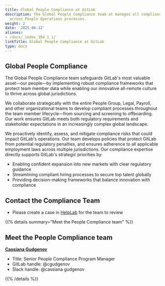 ```yaml
---
title: Global People Compliance at GitLab
description: The Global People Compliance team at manages all compliance-related initiatives
  across People Operations processes.
weight: 2
date: '2025-06-12'
aliases:
- /docs/_index_104_1_1/
linkTitle: Global People Compliance at GitLab
type: docs
---
```


## Global People Compliance

The Global People Compliance team safeguards GitLab's most valuable asset—our people—by implementing robust compliance frameworks that protect team member data while enabling our innovative all-remote culture to thrive across global jurisdictions.

We collaborate strategically with the entire People Group, Legal, Payroll, and other organizational teams to develop compliant processes throughout the team member lifecycle—from sourcing and screening to offboarding. Our work ensures GitLab meets both regulatory requirements and stakeholder expectations in an increasingly complex global landscape.

We proactively identify, assess, and mitigate compliance risks that could impact GitLab's operations. Our team develops policies that protect GitLab from potential regulatory penalties, and ensures adherence to all applicable employment laws across multiple jurisdictions. Our compliance expertise directly supports GitLab's strategic priorities by:

- Enabling confident expansion into new markets with clear regulatory guidance
- Streamlining compliant hiring processes to secure top talent globally
- Providing decision-making frameworks that balance innovation with compliance

## Contact the Compliance Team

- Please create a case in [HelpLab](/handbook/business-technology/enterprise-applications/guides/helplab-guide/#how-do-i-use-helplab) for the team to review

{{% details summary="Meet the People Compliance team" %}}

## Meet the People Compliance team

[**Cassiana Gudgenov**](/handbook/company/team/#cgudgenov)

- Title: Senior People Compliance Program Manager
- GitLab handle: @cgudgenov
- Slack handle: @cassiana gudgenov

{{% /details %}}
